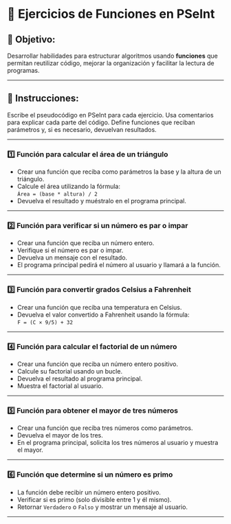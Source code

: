 # 🔧 Ejercicios de Funciones en PSeInt

## 🎯 Objetivo:
Desarrollar habilidades para estructurar algoritmos usando **funciones** que permitan reutilizar código, mejorar la organización y facilitar la lectura de programas.

---

## 📌 Instrucciones:
Escribe el pseudocódigo en PSeInt para cada ejercicio. Usa comentarios para explicar cada parte del código. Define funciones que reciban parámetros y, si es necesario, devuelvan resultados.

---

### 1️⃣ Función para calcular el área de un triángulo

- Crear una función que reciba como parámetros la base y la altura de un triángulo.
- Calcule el área utilizando la fórmula:  
  `Área = (base * altura) / 2`
- Devuelva el resultado y muéstralo en el programa principal.

---

### 2️⃣ Función para verificar si un número es par o impar

- Crear una función que reciba un número entero.
- Verifique si el número es par o impar.
- Devuelva un mensaje con el resultado.
- El programa principal pedirá el número al usuario y llamará a la función.

---

### 3️⃣ Función para convertir grados Celsius a Fahrenheit

- Crear una función que reciba una temperatura en Celsius.
- Devuelva el valor convertido a Fahrenheit usando la fórmula:  
  `F = (C × 9/5) + 32`

---

### 4️⃣ Función para calcular el factorial de un número

- Crear una función que reciba un número entero positivo.
- Calcule su factorial usando un bucle.
- Devuelva el resultado al programa principal.
- Muestra el factorial al usuario.

---

### 5️⃣ Función para obtener el mayor de tres números

- Crear una función que reciba tres números como parámetros.
- Devuelva el mayor de los tres.
- En el programa principal, solicita los tres números al usuario y muestra el mayor.

---

### 6️⃣ Función que determine si un número es primo

- La función debe recibir un número entero positivo.
- Verificar si es primo (solo divisible entre 1 y él mismo).
- Retornar `Verdadero` o `Falso` y mostrar un mensaje al usuario.

---
